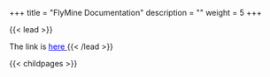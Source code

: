 +++
title = "FlyMine Documentation"
description = ""
weight = 5
+++

{{< lead >}}
<body>
The link is  
<u/>
  <a href="https://flymine.readthedocs.io/en/latest/" style="color:blue;">here</a>
</u> 
</body>
{{< /lead >}}



{{< childpages >}}